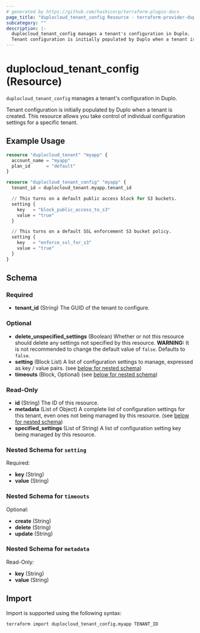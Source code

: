 ```yaml
---
# generated by https://github.com/hashicorp/terraform-plugin-docs
page_title: "duplocloud_tenant_config Resource - terraform-provider-duplocloud"
subcategory: ""
description: |-
  duplocloud_tenant_config manages a tenant's configuration in Duplo.
  Tenant configuration is initially populated by Duplo when a tenant is created.  This resource allows you take control of individual configuration settings for a specific tenant.
---
```


# duplocloud_tenant_config (Resource)

`duplocloud_tenant_config` manages a tenant's configuration in Duplo.

Tenant configuration is initially populated by Duplo when a tenant is created.  This resource allows you take control of individual configuration settings for a specific tenant.

## Example Usage

```terraform
resource "duplocloud_tenant" "myapp" {
  account_name = "myapp"
  plan_id      = "default"
}

resource "duplocloud_tenant_config" "myapp" {
  tenant_id = duplocloud_tenant.myapp.tenant_id

  // This turns on a default public access block for S3 buckets.
  setting {
    key   = "block_public_access_to_s3"
    value = "true"
  }

  // This turns on a default SSL enforcement S3 bucket policy.
  setting {
    key   = "enforce_ssl_for_s3"
    value = "true"
  }
}
```

<!-- schema generated by tfplugindocs -->
## Schema

### Required

- **tenant_id** (String) The GUID of the tenant to configure.

### Optional

- **delete_unspecified_settings** (Boolean) Whether or not this resource should delete any settings not specified by this resource. **WARNING:**  It is not recommended to change the default value of `false`. Defaults to `false`.
- **setting** (Block List) A list of configuration settings to manage, expressed as key / value pairs. (see [below for nested schema](#nestedblock--setting))
- **timeouts** (Block, Optional) (see [below for nested schema](#nestedblock--timeouts))

### Read-Only

- **id** (String) The ID of this resource.
- **metadata** (List of Object) A complete list of configuration settings for this tenant, even ones not being managed by this resource. (see [below for nested schema](#nestedatt--metadata))
- **specified_settings** (List of String) A list of configuration setting key being managed by this resource.

<a id="nestedblock--setting"></a>
### Nested Schema for `setting`

Required:

- **key** (String)
- **value** (String)


<a id="nestedblock--timeouts"></a>
### Nested Schema for `timeouts`

Optional:

- **create** (String)
- **delete** (String)
- **update** (String)


<a id="nestedatt--metadata"></a>
### Nested Schema for `metadata`

Read-Only:

- **key** (String)
- **value** (String)

## Import

Import is supported using the following syntax:

```shell
terraform import duplocloud_tenant_config.myapp TENANT_ID
```
